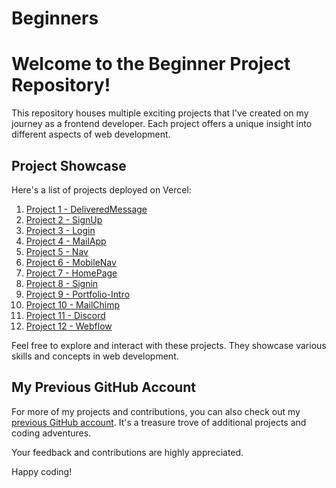 # Beginners

# Welcome to the Beginner Project Repository! 

This repository houses multiple exciting projects that I've created on my journey as a frontend developer. Each project offers a unique insight into different aspects of web development.

## Project Showcase

Here's a list of projects deployed on Vercel:

1. [Project 1 - DeliveredMessage](https://beginners-topaz.vercel.app/)
2. [Project 2 - SignUp](https://beginners-aqyk.vercel.app/)
3. [Project 3 - Login](https://beginners-xfso.vercel.app/)
4. [Project 4 - MailApp](https://4-mail-app.vercel.app/)
5. [Project 5 - Nav](https://5-nav.vercel.app/)
6. [Project 6 - MobileNav](https://6-mobile-nav.vercel.app/)
7. [Project 7 - HomePage](https://7-home-page.vercel.app/)
8. [Project 8 - Signin](https://8-signin.vercel.app/)
9. [Project 9 - Portfolio-Intro](https://9-portfolio-intro.vercel.app/)
10. [Project 10 - MailChimp](https://10-mail-chimp.vercel.app/)
11. [Project 11 - Discord](https://11-discord.vercel.app/)
12. [Project 12 - Webflow](https://12-webflow.vercel.app/)


Feel free to explore and interact with these projects. They showcase various skills and concepts in web development.

## My Previous GitHub Account

For more of my projects and contributions, you can also check out my [previous GitHub account](https://github.com/genzy-bassey). It's a treasure trove of additional projects and coding adventures.

Your feedback and contributions are highly appreciated. 

Happy coding! 
